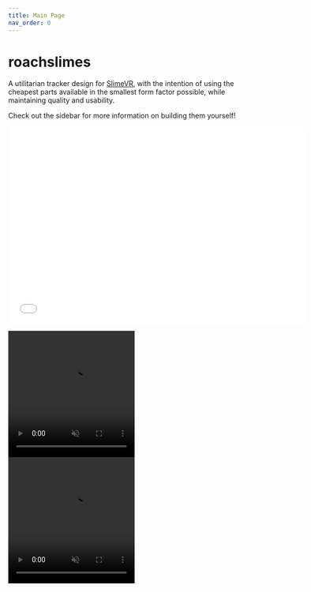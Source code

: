 ```yaml
---
title: Main Page
nav_order: 0
---
```


# roachslimes

A utilitarian tracker design for [SlimeVR](https://docs.slimevr.dev/), with the intention of using the cheapest parts available in the smallest form factor possible, while maintaining quality and usability.

Check out the sidebar for more information on building them yourself!

<iframe src="rendering/mobo_viewer.html"  frameborder="0" height="400px" width="600px"></iframe>

<video src="videos/floatybouncy_mobo.mp4" width="256" height="256" autoplay loop muted></video> <video src="videos/floatybouncy_dabo.mp4" width="256" height="256" autoplay loop muted></video>
